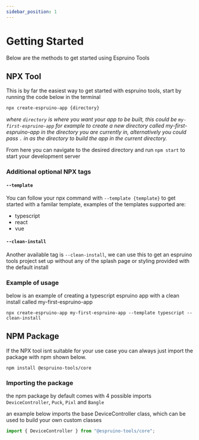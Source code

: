 ```yaml
---
sidebar_position: 1
---
```


# Getting Started

Below are the methods to get started using Espruino Tools

## NPX Tool

This is by far the easiest way to get started with espruino tools, start by running the code below in the terminal

```zsh
npx create-espruino-app {directory}
```

_where `directory` is where you want your app to be built, this could be `my-first-espruino-app` for example to create a new directory called my-first-espruino-app in the directory you are currently in, alternatively you could pass `.` in as the directory to build the app in the current directory._

From here you can navigate to the desired directory and run `npm start` to start your development server

### Additional optional NPX tags

#### `--template`

You can follow your npx command with `--template {template}` to get started with a familar template, examples of the templates supported are:

- typescript
- react
- vue

#### `--clean-install`

Another available tag is `--clean-install`, we can use this to get an espruino tools project set up without any of the splash page or styling provided with the default install

### Example of usage

below is an example of creating a typescript espruino app with a clean install called my-first-espruino-app

```
npx create-espruino-app my-first-espruino-app --template typescript --clean-install
```

## NPM Package

If the NPX tool isnt suitable for your use case you can always just import the package with npm shown below.

```
npm install @espruino-tools/core
```

### Importing the package

the npm package by default comes with 4 possible imports `DeviceController`, `Puck`, `Pixl` and `Bangle`

an example below imports the base DeviceController class, which can be used to build your own custom classes

```javascript
import { DeviceController } from "@espruino-tools/core";
```
